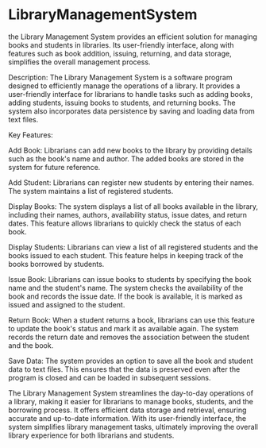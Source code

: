 # LibraryManagementSystem
 the Library Management System provides an efficient solution for managing books and students in libraries. Its user-friendly interface, along with features such as book addition, issuing, returning, and data storage, simplifies the overall management process.


Description:
The Library Management System is a software program designed to efficiently manage the operations of a library. It provides a user-friendly interface for librarians to handle tasks such as adding books, adding students, issuing books to students, and returning books. The system also incorporates data persistence by saving and loading data from text files.

Key Features:

Add Book: Librarians can add new books to the library by providing details such as the book's name and author. The added books are stored in the system for future reference.

Add Student: Librarians can register new students by entering their names. The system maintains a list of registered students.

Display Books: The system displays a list of all books available in the library, including their names, authors, availability status, issue dates, and return dates. This feature allows librarians to quickly check the status of each book.

Display Students: Librarians can view a list of all registered students and the books issued to each student. This feature helps in keeping track of the books borrowed by students.

Issue Book: Librarians can issue books to students by specifying the book name and the student's name. The system checks the availability of the book and records the issue date. If the book is available, it is marked as issued and assigned to the student.

Return Book: When a student returns a book, librarians can use this feature to update the book's status and mark it as available again. The system records the return date and removes the association between the student and the book.

Save Data: The system provides an option to save all the book and student data to text files. This ensures that the data is preserved even after the program is closed and can be loaded in subsequent sessions.

The Library Management System streamlines the day-to-day operations of a library, making it easier for librarians to manage books, students, and the borrowing process. It offers efficient data storage and retrieval, ensuring accurate and up-to-date information. With its user-friendly interface, the system simplifies library management tasks, ultimately improving the overall library experience for both librarians and students.
